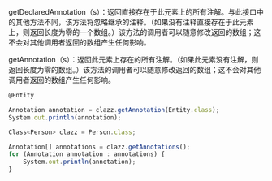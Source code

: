 getDeclaredAnnotation（s）：返回直接存在于此元素上的所有注解。与此接口中的其他方法不同，该方法将忽略继承的注释。（如果没有注释直接存在于此元素上，则返回长度为零的一个数组。）该方法的调用者可以随意修改返回的数组；这不会对其他调用者返回的数组产生任何影响。



getAnnotation（s）：返回此元素上存在的所有注解。（如果此元素没有注解，则返回长度为零的数组。）该方法的调用者可以随意修改返回的数组；这不会对其他调用者返回的数组产生任何影响。

```javascript
@Entity
```



```javascript
Annotation annotation = clazz.getAnnotation(Entity.class);
System.out.println(annotation);
```



```javascript
Class<Person> clazz = Person.class;

Annotation[] annotations = clazz.getAnnotations();
for (Annotation annotation : annotations) {
	System.out.println(annotation);
}
```

